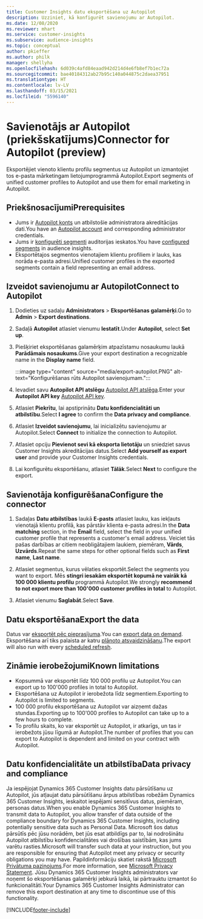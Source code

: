 ```yaml
---
title: Customer Insights datu eksportēšana uz Autopilot
description: Uzziniet, kā konfigurēt savienojumu ar Autopilot.
ms.date: 12/08/2020
ms.reviewer: mhart
ms.service: customer-insights
ms.subservice: audience-insights
ms.topic: conceptual
author: pkieffer
ms.author: philk
manager: shellyha
ms.openlocfilehash: 6d039c4afd84eaad942d214d4e6fb8ef7b1ec72a
ms.sourcegitcommit: bae40184312ab27b95c140a044875c2daea37951
ms.translationtype: HT
ms.contentlocale: lv-LV
ms.lasthandoff: 03/15/2021
ms.locfileid: "5596140"
---
```

# <a name="connector-for-autopilot-preview"></a><span data-ttu-id="5eebe-103">Savienotājs ar Autopilot (priekšskatījums)</span><span class="sxs-lookup"><span data-stu-id="5eebe-103">Connector for Autopilot (preview)</span></span>

<span data-ttu-id="5eebe-104">Eksportējiet vienoto klientu profilu segmentus uz Autopilot un izmantojiet tos e-pasta mārketingam lietojumprogrammā Autopilot.</span><span class="sxs-lookup"><span data-stu-id="5eebe-104">Export segments of unified customer profiles to Autopilot and use them for email marketing in Autopilot.</span></span> 

## <a name="prerequisites"></a><span data-ttu-id="5eebe-105">Priekšnosacījumi</span><span class="sxs-lookup"><span data-stu-id="5eebe-105">Prerequisites</span></span>

-   <span data-ttu-id="5eebe-106">Jums ir [Autopilot konts](https://www.autopilothq.com/) un atbilstošie administratora akreditācijas dati.</span><span class="sxs-lookup"><span data-stu-id="5eebe-106">You have an [Autopilot account](https://www.autopilothq.com/) and corresponding administrator credentials.</span></span>
-   <span data-ttu-id="5eebe-107">Jums ir [konfigurēti segmenti](segments.md) auditorijas ieskatos.</span><span class="sxs-lookup"><span data-stu-id="5eebe-107">You have [configured segments](segments.md) in audience insights.</span></span>
-   <span data-ttu-id="5eebe-108">Eksportētajos segmentos vienotajiem klientu profiliem ir lauks, kas norāda e-pasta adresi.</span><span class="sxs-lookup"><span data-stu-id="5eebe-108">Unified customer profiles in the exported segments contain a field representing an email address.</span></span>

## <a name="connect-to-autopilot"></a><span data-ttu-id="5eebe-109">Izveidot savienojumu ar Autopilot</span><span class="sxs-lookup"><span data-stu-id="5eebe-109">Connect to Autopilot</span></span>

1. <span data-ttu-id="5eebe-110">Dodieties uz sadaļu **Administrators** > **Eksportēšanas galamērķi**.</span><span class="sxs-lookup"><span data-stu-id="5eebe-110">Go to **Admin** > **Export destinations**.</span></span>

1. <span data-ttu-id="5eebe-111">Sadaļā **Autopilot** atlasiet vienumu **Iestatīt**.</span><span class="sxs-lookup"><span data-stu-id="5eebe-111">Under **Autopilot**, select **Set up**.</span></span>

1. <span data-ttu-id="5eebe-112">Piešķiriet eksportēšanas galamērķim atpazīstamu nosaukumu laukā **Parādāmais nosaukums**.</span><span class="sxs-lookup"><span data-stu-id="5eebe-112">Give your export destination a recognizable name in the **Display name** field.</span></span>

   :::image type="content" source="media/export-autopilot.PNG" alt-text="Konfigurēšanas rūts Autopilot savienojumam.":::

1. <span data-ttu-id="5eebe-114">Ievadiet savu **Autopilot API atslēgu** [Autopilot API atslēga](https://autopilot.docs.apiary.io/#).</span><span class="sxs-lookup"><span data-stu-id="5eebe-114">Enter your **Autopilot API key** [Autopilot API key](https://autopilot.docs.apiary.io/#).</span></span>

1. <span data-ttu-id="5eebe-115">Atlasiet **Piekrītu**, lai apstiprinātu **Datu konfidencialitāti un atbilstību**.</span><span class="sxs-lookup"><span data-stu-id="5eebe-115">Select **I agree** to confirm the **Data privacy and compliance**.</span></span>

1. <span data-ttu-id="5eebe-116">Atlasiet **Izveidot savienojumu**, lai inicializētu savienojumu ar Autopilot.</span><span class="sxs-lookup"><span data-stu-id="5eebe-116">Select **Connect** to initialize the connection to Autopilot.</span></span>

1. <span data-ttu-id="5eebe-117">Atlasiet opciju **Pievienot sevi kā eksporta lietotāju** un sniedziet savus Customer Insights akreditācijas datus.</span><span class="sxs-lookup"><span data-stu-id="5eebe-117">Select **Add yourself as export user** and provide your Customer Insights credentials.</span></span>

1. <span data-ttu-id="5eebe-118">Lai konfigurētu eksportēšanu, atlasiet **Tālāk**.</span><span class="sxs-lookup"><span data-stu-id="5eebe-118">Select **Next** to configure the export.</span></span>

## <a name="configure-the-connector"></a><span data-ttu-id="5eebe-119">Savienotāja konfigurēšana</span><span class="sxs-lookup"><span data-stu-id="5eebe-119">Configure the connector</span></span>

1. <span data-ttu-id="5eebe-120">Sadaļas **Datu atbilstības** laukā **E-pasts** atlasiet lauku, kas iekļauts vienotajā klientu profilā, kas pārstāv klienta e-pasta adresi.</span><span class="sxs-lookup"><span data-stu-id="5eebe-120">In the **Data matching** section, in the **Email** field, select the field in your unified customer profile that represents a customer's email address.</span></span> <span data-ttu-id="5eebe-121">Veiciet tās pašas darbības ar citiem neobligātajiem laukiem, piemēram, **Vārds**, **Uzvārds**.</span><span class="sxs-lookup"><span data-stu-id="5eebe-121">Repeat the same steps for other optional fields such as **First name**, **Last name**.</span></span>

1. <span data-ttu-id="5eebe-122">Atlasiet segmentus, kurus vēlaties eksportēt.</span><span class="sxs-lookup"><span data-stu-id="5eebe-122">Select the segments you want to export.</span></span> <span data-ttu-id="5eebe-123">Mēs **stingri iesakām eksportēt kopumā ne vairāk kā 100 000 klientu profilu** programmā Autopilot.</span><span class="sxs-lookup"><span data-stu-id="5eebe-123">We strongly **recommend to not export more than 100'000 customer profiles in total** to Autopilot.</span></span> 

1. <span data-ttu-id="5eebe-124">Atlasiet vienumu **Saglabāt**.</span><span class="sxs-lookup"><span data-stu-id="5eebe-124">Select **Save**.</span></span>

## <a name="export-the-data"></a><span data-ttu-id="5eebe-125">Datu eksportēšana</span><span class="sxs-lookup"><span data-stu-id="5eebe-125">Export the data</span></span>

<span data-ttu-id="5eebe-126">Datus var [eksportēt pēc pieprasījuma](export-destinations.md).</span><span class="sxs-lookup"><span data-stu-id="5eebe-126">You can [export data on demand](export-destinations.md).</span></span> <span data-ttu-id="5eebe-127">Eksportēšana arī tiks palaista ar katru [plānoto atsvaidzināšanu](system.md#schedule-tab).</span><span class="sxs-lookup"><span data-stu-id="5eebe-127">The export will also run with every [scheduled refresh](system.md#schedule-tab).</span></span>

## <a name="known-limitations"></a><span data-ttu-id="5eebe-128">Zināmie ierobežojumi</span><span class="sxs-lookup"><span data-stu-id="5eebe-128">Known limitations</span></span>

- <span data-ttu-id="5eebe-129">Kopsummā var eksportēt līdz 100 000 profilu uz Autopilot.</span><span class="sxs-lookup"><span data-stu-id="5eebe-129">You can export up to 100'000 profiles in total to Autopilot.</span></span>
- <span data-ttu-id="5eebe-130">Eksportēšana uz Autopilot ir ierobežota līdz segmentiem.</span><span class="sxs-lookup"><span data-stu-id="5eebe-130">Exporting to Autopilot is limited to segments.</span></span>
- <span data-ttu-id="5eebe-131">100 000 profilu eksportēšana uz Autopilot var aizņemt dažas stundas.</span><span class="sxs-lookup"><span data-stu-id="5eebe-131">Exporting up to 100'000 profiles to Autopilot can take up to a few hours to complete.</span></span> 
- <span data-ttu-id="5eebe-132">To profilu skaits, ko var eksportēt uz Autopilot, ir atkarīgs, un tas ir ierobežots jūsu līgumā ar Autopilot.</span><span class="sxs-lookup"><span data-stu-id="5eebe-132">The number of profiles that you can export to Autopilot is dependent and limited on your contract with Autopilot.</span></span>

## <a name="data-privacy-and-compliance"></a><span data-ttu-id="5eebe-133">Datu konfidencialitāte un atbilstība</span><span class="sxs-lookup"><span data-stu-id="5eebe-133">Data privacy and compliance</span></span>

<span data-ttu-id="5eebe-134">Ja iespējojat Dynamics 365 Customer Insights datu pārsūtīšanu uz Autopilot, jūs atļaujat datu pārsūtīšanu ārpus atbilstības robežām Dynamics 365 Customer Insights, ieskaitot iespējami sensitīvus datus, piemēram, personas datus.</span><span class="sxs-lookup"><span data-stu-id="5eebe-134">When you enable Dynamics 365 Customer Insights to transmit data to Autopilot, you allow transfer of data outside of the compliance boundary for Dynamics 365 Customer Insights, including potentially sensitive data such as Personal Data.</span></span> <span data-ttu-id="5eebe-135">Microsoft šos datus pārsūtīs pēc jūsu norādēm, bet jūs esat atbildīgs par to, lai nodrošinātu Autopilot atbilstību konfidencialitātes vai drošības saistībām, kas jums varētu rasties.</span><span class="sxs-lookup"><span data-stu-id="5eebe-135">Microsoft will transfer such data at your instruction, but you are responsible for ensuring that Autopilot meet any privacy or security obligations you may have.</span></span> <span data-ttu-id="5eebe-136">Papildinformāciju skatiet rakstā [Microsoft Privātuma paziņojums](https://go.microsoft.com/fwlink/?linkid=396732).</span><span class="sxs-lookup"><span data-stu-id="5eebe-136">For more information, see [Microsoft Privacy Statement](https://go.microsoft.com/fwlink/?linkid=396732).</span></span>
<span data-ttu-id="5eebe-137">Jūsu Dynamics 365 Customer Insights administrators var noņemt šo eksportēšanas galamērķi jebkurā laikā, lai pārtrauktu izmantot šo funkcionalitāti.</span><span class="sxs-lookup"><span data-stu-id="5eebe-137">Your Dynamics 365 Customer Insights Administrator can remove this export destination at any time to discontinue use of this functionality.</span></span>


[!INCLUDE[footer-include](../includes/footer-banner.md)]